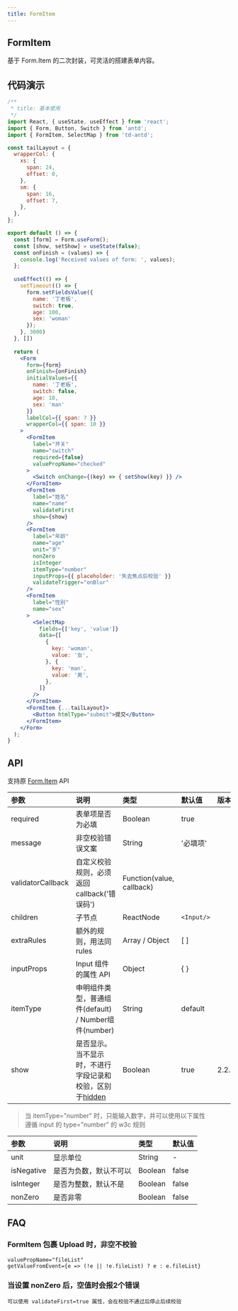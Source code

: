 ```yaml
---
title: FormItem
---
```


## FormItem

基于 Form.Item 的二次封装，可灵活的搭建表单内容。

## 代码演示

```jsx
/**
 * title: 基本使用
 */
import React, { useState, useEffect } from 'react';
import { Form, Button, Switch } from 'antd';
import { FormItem, SelectMap } from 'td-antd';

const tailLayout = {
  wrapperCol: {
    xs: {
      span: 24,
      offset: 0,
    },
    sm: {
      span: 16,
      offset: 7,
    },
  },
};

export default () => {
  const [form] = Form.useForm();
  const [show, setShow] = useState(false);
  const onFinish = (values) => {
    console.log('Received values of form: ', values);
  };
  
  useEffect(() => {
    setTimeout(() => {
      form.setFieldsValue({
        name: '丁老板',
        switch: true,
        age: 100,
        sex: 'woman'
      });
    }, 3000)
  }, [])
  
  return (
    <Form
      form={form}
      onFinish={onFinish}
      initialValues={{
        name: '丁老板',
        switch: false,
        age: 18,
        sex: 'man'
      }}
      labelCol={{ span: 7 }}
      wrapperCol={{ span: 10 }}
    >
      <FormItem
        label="开关"
        name="switch"
        required={false}
        valuePropName="checked"
      >
        <Switch onChange={(key) => { setShow(key) }} />
      </FormItem>
      <FormItem
        label="姓名"
        name="name"
        validateFirst
        show={show}
      />
      <FormItem
        label="年龄"
        name="age"
        unit="岁"
        nonZero
        isInteger
        itemType="number"
        inputProps={{ placeholder: '失去焦点后校验' }}
        validateTrigger="onBlur"
      />
      <FormItem
        label="性别"
        name="sex"
      >
        <SelectMap
          fields={['key', 'value']}
          data={[
            {
              key: 'woman',
              value: '女',
            }, {
              key: 'man',
              value: '男',
            },
          ]}
        />
      </FormItem>
      <FormItem {...tailLayout}>
        <Button htmlType="submit">提交</Button>
      </FormItem>
    </Form>
  );
}
```

## API

支持原 [Form.Item](https://ant-design.gitee.io/components/form-cn/#Form.Item) API

|参数|说明|类型|默认值|版本|
|:--|:--|:--|:--|:--|
|required|表单项是否为必填|Boolean|true|
|message|非空校验错误文案|String|'必填项'|
|validatorCallback|自定义校验规则，必须返回callback('错误码')|Function(value, callback)||
|children|子节点| ReactNode |`<Input/>`|
|extraRules|额外的规则，用法同 rules|Array / Object|[ ]|
|inputProps|Input 组件的属性 API|Object|{ }|
|itemType|申明组件类型，普通组件(default) / Number组件(number)|String|default|
|show|是否显示。当不显示时，不进行字段记录和校验，区别于[hidden](https://ant-design.gitee.io/components/form-cn/#Form.Item)|Boolean|true|2.2.0|

> 当 itemType="number" 时，只能输入数字，并可以使用以下属性<br />
> 遵循 input 的 type="number" 的 w3c 规则

|参数|说明|类型|默认值|
|:--|:--|:--|:--|
|unit|显示单位|String|-|
|isNegative|是否为负数，默认不可以| Boolean |false|
|isInteger|是否为整数，默认不是|Boolean |false|
|nonZero|是否非零|Boolean |false|

## FAQ

### FormItem 包裹 Upload 时，非空不校验

```
valuePropName="fileList"
getValueFromEvent={e => (!e || !e.fileList) ? e : e.fileList}
```

### 当设置 nonZero 后，空值时会报2个错误

```
可以使用 validateFirst=true 属性，会在校验不通过后停止后续校验
```
